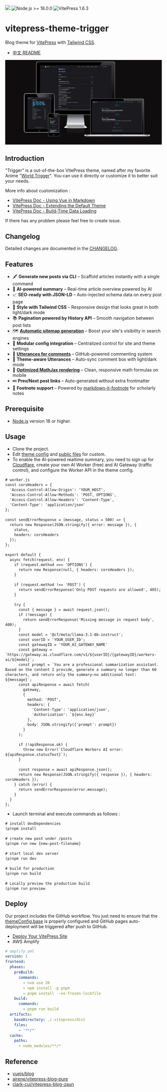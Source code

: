 ![](https://img.shields.io/github/license/laplacetw/vitepress-theme-trigger)
![Node.js >= 18.0.0](https://img.shields.io/badge/Node.js-%3E%3D18.0.0-green)
![VitePress 1.6.3](https://img.shields.io/badge/VitePress-1.6.3-green)

# vitepress-theme-trigger
Blog theme for [VitePress](https://vitepress.dev) with [Tailwind CSS](https://tailwindcss.com).
- [中文 README](./README_CH.md)

![](/public/preview.png)
## Introduction
"Trigger" is a out-of-the-box VitePress theme, named after my favorite Anime "[World Trigger](https://en.wikipedia.org/wiki/World_Trigger)". You can use it directly or customize it to better suit your needs.

More info about customization :
- [VitePress Doc - Using Vue in Markdown](https://vitepress.dev/guide/using-vue)
- [VitePress Doc - Extending the Default Theme](https://vitepress.dev/guide/extending-default-theme)
- [VitePress Doc - Build-Time Data Loading](https://vitepress.dev/guide/data-loading)

If there has any problem please feel free to create issue.

## Changelog
Detailed changes are documented in the [CHANGELOG](./CHANGELOG.md).

## Features
- 🖋️ **Generate new posts via CLI** – Scaffold articles instantly with a single command
- 🤖 **AI-powered summary** – Real-time article overview powered by AI
- 📈 **SEO-ready with JSON-LD** – Auto-injected schema data on every post page
- 🎨 **Style with Tailwind CSS** – Responsive design that looks great in both light/dark mode
- 📚 **Pagination powered by History API** – Smooth navigation between post lists
- 🗺️ [**Automatic sitemap generation**](https://vitepress.dev/guide/sitemap-generation#sitemap-generation) – Boost your site's visibility in search engines
- 🧩 **Modular config integration** – Centralized control for site and theme settings
- 💬 [**Utterances for comments**](https://utteranc.es) – GitHub-powered commenting system
- 🔄 **Theme-aware Utterances** – Auto-sync comment box with light/dark mode
- 📐 [**Optimized MathJax rendering**](https://github.com/vuejs/vitepress/issues/3914#issuecomment-2138527325) – Clean, responsive math formulas on mobile
- ⏭️ **Prev/Next post links** – Auto-generated without extra frontmatter
- 🦶 **Footnote support** – Powered by [markdown-it-footnote](https://github.com/markdown-it/markdown-it-footnote) for scholarly notes

## Prerequisite
- [Node.js](https://nodejs.org) version 18 or higher.

## Usage
- Clone the project.
- Edit [theme config](/.vitepress/theme/config.ts) and [public files](/public/) for custom.
- To enable the AI-powered realtime summary, you need to sign up for [Cloudflare](https://www.cloudflare.com), create your own AI Worker (free) and AI Gateway (traffic control), and configure the Worker API in the theme config.
```
# worker.js
const corsHeaders = {
  'Access-Control-Allow-Origin': 'YOUR_HOST',
  'Access-Control-Allow-Methods': 'POST, OPTIONS',
  'Access-Control-Allow-Headers': 'Content-Type',
  'Content-Type': 'application/json'
};

const sendErrorResponse = (message, status = 500) => {
  return new Response(JSON.stringify({ error: message }), {
    status,
    headers: corsHeaders
  });
};

export default {
  async fetch(request, env) {
    if (request.method === 'OPTIONS') {
      return new Response(null, { headers: corsHeaders });
    }

    if (request.method !== 'POST') {
      return sendErrorResponse('Only POST requests are allowed', 405);
    }

    try {
      const { message } = await request.json();
      if (!message) {
        return sendErrorResponse('Missing message in request body', 400);
      }
      const model = '@cf/meta/llama-3.1-8b-instruct';
      const userID = 'YOUR_USER_ID';
      const gatewayID = 'YOUR_AI_GATEWAY_NAME'
      const gateway = `https://gateway.ai.cloudflare.com/v1/${userID}/{gatewayID}/workers-ai/${model}`;
      const prompt = `You are a professional summarization assistant. Based on the content I provide, generate a summary no longer than 60 characters, and return only the summary—no additional text: ${message}`;
      const apiResponse = await fetch(
        gateway,
        {
          method: 'POST',
          headers: {
            'Content-Type': 'application/json',
            'Authorization': `${env.key}`
          },
          body: JSON.stringify({'prompt': prompt})
        }
      );

      if (!apiResponse.ok) {
        throw new Error(`Cloudflare Workers AI error: ${apiResponse.statusText}`);
      }

      const response = await apiResponse.json();
      return new Response(JSON.stringify({ response }), { headers: corsHeaders });
    } catch (error) {
      return sendErrorResponse(error.message);
    }
  }
};
```
- Launch terminal and execute commands as follows :
```shell
# install devDependencies
(p)npm install

# create new post under /posts
(p)npm run new {new-post-filename}

# start local dev server
(p)npm run dev

# build for production
(p)npm run build

# Locally preview the production build
(p)npm run preview
```

## Deploy
Our project includes the GitHub workflow. You just need to ensure that the [themeConfig.base](https://github.com/laplacetw/vitepress-theme-trigger/blob/main/.vitepress/theme/config.ts) is properly configured and GitHub pages auto-deployment will be triggered after push to GitHub.

- [Deploy Your VitePress Site](https://vitepress.dev/guide/deploy)
- AWS Amplify
```yml
# amplify.yml
version: 1
frontend:
  phases:
    preBuild:
      commands:
        - nvm use 20
        - npm install -g pnpm
        - pnpm install --no-frozen-lockfile
    build:
      commands:
        - pnpm run build
  artifacts:
    baseDirectory: ./.vitepress/dist
    files:
      - '**/*'
  cache:
    paths:
      - node_modules/**/*
```

## Reference
- [vuejs/blog](https://github.com/vuejs/blog)
- [airene/vitepress-blog-pure](https://github.com/airene/vitepress-blog-pure)
- [clark-cui/vitepress-blog-zaun](https://github.com/clark-cui/vitepress-blog-zaun)

